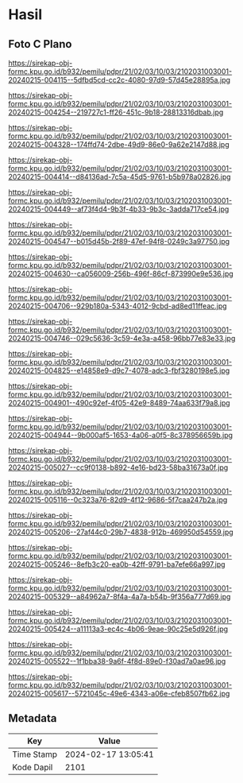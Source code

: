 # Hasil

## Foto C Plano

https://sirekap-obj-formc.kpu.go.id/b932/pemilu/pdpr/21/02/03/10/03/2102031003001-20240215-004115--5dfbd5cd-cc2c-4080-97d9-57d45e28895a.jpg

https://sirekap-obj-formc.kpu.go.id/b932/pemilu/pdpr/21/02/03/10/03/2102031003001-20240215-004254--219727c1-ff26-451c-9b18-28813316dbab.jpg

https://sirekap-obj-formc.kpu.go.id/b932/pemilu/pdpr/21/02/03/10/03/2102031003001-20240215-004328--174ffd74-2dbe-49d9-86e0-9a62e2147d88.jpg

https://sirekap-obj-formc.kpu.go.id/b932/pemilu/pdpr/21/02/03/10/03/2102031003001-20240215-004414--d84136ad-7c5a-45d5-9761-b5b978a02826.jpg

https://sirekap-obj-formc.kpu.go.id/b932/pemilu/pdpr/21/02/03/10/03/2102031003001-20240215-004449--af73f4d4-9b3f-4b33-9b3c-3adda717ce54.jpg

https://sirekap-obj-formc.kpu.go.id/b932/pemilu/pdpr/21/02/03/10/03/2102031003001-20240215-004547--b015d45b-2f89-47ef-94f8-0249c3a97750.jpg

https://sirekap-obj-formc.kpu.go.id/b932/pemilu/pdpr/21/02/03/10/03/2102031003001-20240215-004630--ca056009-256b-496f-86cf-873990e9e536.jpg

https://sirekap-obj-formc.kpu.go.id/b932/pemilu/pdpr/21/02/03/10/03/2102031003001-20240215-004706--929b180a-5343-4012-9cbd-ad8ed11ffeac.jpg

https://sirekap-obj-formc.kpu.go.id/b932/pemilu/pdpr/21/02/03/10/03/2102031003001-20240215-004746--029c5636-3c59-4e3a-a458-96bb77e83e33.jpg

https://sirekap-obj-formc.kpu.go.id/b932/pemilu/pdpr/21/02/03/10/03/2102031003001-20240215-004825--e14858e9-d9c7-4078-adc3-fbf3280198e5.jpg

https://sirekap-obj-formc.kpu.go.id/b932/pemilu/pdpr/21/02/03/10/03/2102031003001-20240215-004901--490c92ef-4f05-42e9-8489-74aa633f79a8.jpg

https://sirekap-obj-formc.kpu.go.id/b932/pemilu/pdpr/21/02/03/10/03/2102031003001-20240215-004944--9b000af5-1653-4a06-a0f5-8c378956659b.jpg

https://sirekap-obj-formc.kpu.go.id/b932/pemilu/pdpr/21/02/03/10/03/2102031003001-20240215-005027--cc9f0138-b892-4e16-bd23-58ba31673a0f.jpg

https://sirekap-obj-formc.kpu.go.id/b932/pemilu/pdpr/21/02/03/10/03/2102031003001-20240215-005116--0c323a76-82d9-4f12-9686-5f7caa247b2a.jpg

https://sirekap-obj-formc.kpu.go.id/b932/pemilu/pdpr/21/02/03/10/03/2102031003001-20240215-005206--27af44c0-29b7-4838-912b-469950d54559.jpg

https://sirekap-obj-formc.kpu.go.id/b932/pemilu/pdpr/21/02/03/10/03/2102031003001-20240215-005246--8efb3c20-ea0b-42ff-9791-ba7efe66a997.jpg

https://sirekap-obj-formc.kpu.go.id/b932/pemilu/pdpr/21/02/03/10/03/2102031003001-20240215-005329--a84962a7-8f4a-4a7a-b54b-9f356a777d69.jpg

https://sirekap-obj-formc.kpu.go.id/b932/pemilu/pdpr/21/02/03/10/03/2102031003001-20240215-005424--a11113a3-ec4c-4b06-9eae-90c25e5d926f.jpg

https://sirekap-obj-formc.kpu.go.id/b932/pemilu/pdpr/21/02/03/10/03/2102031003001-20240215-005522--1f1bba38-9a6f-4f8d-89e0-f30ad7a0ae96.jpg

https://sirekap-obj-formc.kpu.go.id/b932/pemilu/pdpr/21/02/03/10/03/2102031003001-20240215-005617--5721045c-49e6-4343-a06e-cfeb8507fb62.jpg


## Metadata

| Key        | Value               |
| ---------- | ------------------- |
| Time Stamp | 2024-02-17 13:05:41 |
| Kode Dapil | 2101                |



